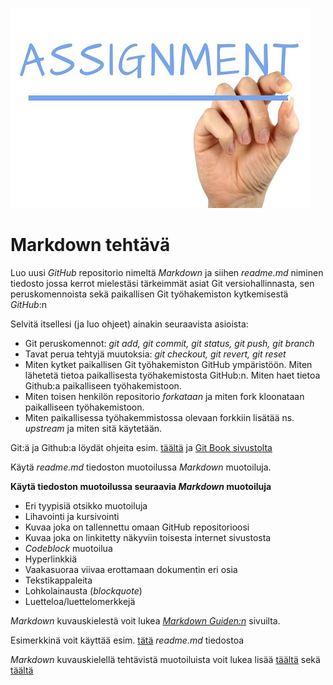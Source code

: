 ![assignement](/assignement.jpg)

# Markdown tehtävä

Luo uusi *GitHub* repositorio nimeltä *Markdown* ja siihen *readme.md* niminen tiedosto jossa kerrot mielestäsi tärkeimmät asiat Git versiohallinnasta,
sen peruskomennoista sekä paikallisen Git työhakemiston kytkemisestä *GitHub*:n  

Selvitä itsellesi (ja luo ohjeet) ainakin seuraavista asioista:

- Git peruskomennot: *git add, git commit, git status, git push, git branch*
- Tavat perua tehtyjä muutoksia: *git checkout, git revert, git reset*
- Miten kytket paikallisen Git työhakemiston GitHub ympäristöön. Miten lähetetä tietoa paikallisesta työhakemistosta GitHub:n. Miten haet tietoa Github:a paikalliseen työhakemistoon.
- Miten toisen henkilön repositorio *forkataan* ja miten fork kloonataan paikalliseen työhakemistoon.
- Miten paikallisessa työhakemmistossa olevaan forkkiin lisätää ns. *upstream* ja miten sitä käytetään.

Git:ä ja Github:a löydät ohjeita esim. [täältä](https://evanwill.github.io/get-git-b/) ja [Git Book sivustolta](https://git-scm.com/book/en/v2)

Käytä *readme.md* tiedoston muotoilussa *Markdown* muotoiluja.

**Käytä tiedoston muotoilussa seuraavia *Markdown* muotoiluja**

- Eri tyypisiä otsikko muotoiluja
- Lihavointi ja kursivointi
- Kuvaa joka on tallennettu omaan GitHub repositorioosi
- Kuvaa joka on linkitetty näkyviin toisesta internet sivustosta
- *Codeblock* muotoilua
- Hyperlinkkiä
- Vaakasuoraa viivaa erottamaan dokumentin eri osia
- Tekstikappaleita
- Lohkolainausta (*blockquote*)
- Luetteloa/luettelomerkkejä  

*Markdown* kuvauskielestä voit lukea [*Markdown Guiden:n*](https://www.markdownguide.org/getting-started/) sivuilta.

Esimerkkinä voit käyttää esim. [tätä](https://github.com/JouniJokelainen/GitAndGitHub/edit/main/README.md) *readme.md* tiedostoa   

*Markdown* kuvauskielellä tehtävistä muotoiluista voit lukea lisää [täältä](https://www.markdownguide.org/basic-syntax/) sekä [täältä](https://docs.github.com/en/github/writing-on-github/getting-started-with-writing-and-formatting-on-github/basic-writing-and-formatting-syntax) 
